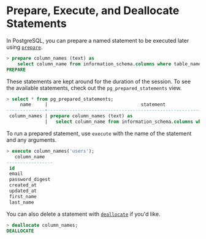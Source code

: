 # Prepare, Execute, and Deallocate Statements

In PostgreSQL, you can prepare a named statement to be executed later using
[`prepare`](https://www.postgresql.org/docs/current/static/sql-prepare.html).

```sql
> prepare column_names (text) as
    select column_name from information_schema.columns where table_name = $1;
PREPARE
```

These statements are kept around for the duration of the session. To see the
available statements, check out the `pg_prepared_statements` view.

```sql
> select * from pg_prepared_statements;
     name     |                                  statement                                  |         prepare_time          | parameter_types | from_sql
--------------+-----------------------------------------------------------------------------+-------------------------------+-----------------+----------
 column_names | prepare column_names (text) as                                             +| 2017-03-10 15:01:09.154528-06 | {text}          | t
              |   select column_name from information_schema.columns where table_name = $1; |                               |                 |
```

To run a prepared statement, use `execute` with the name of the statement
and any arguments.

```sql
> execute column_names('users');
   column_name
-----------------
 id
 email
 password_digest
 created_at
 updated_at
 first_name
 last_name
```

You can also delete a statement with
[`deallocate`](https://www.postgresql.org/docs/current/static/sql-deallocate.html)
if you'd like.

```sql
> deallocate column_names;
DEALLOCATE
```
